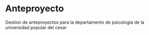 # Anteproyecto
 Gestion de anteproyectos para la departamento de psicologia de la universidad popular del cesar
